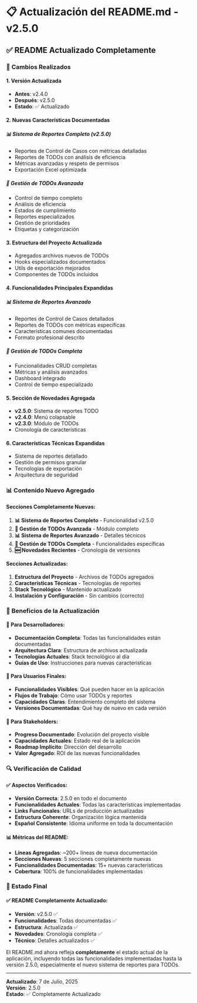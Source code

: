 # 📋 Actualización del README.md - v2.5.0

## ✅ **README Actualizado Completamente**

### 🔄 **Cambios Realizados**

#### **1. Versión Actualizada**
- **Antes**: v2.4.0
- **Después**: v2.5.0
- **Estado**: ✅ Actualizado

#### **2. Nuevas Características Documentadas**

##### **📊 Sistema de Reportes Completo (v2.5.0)**
- Reportes de Control de Casos con métricas detalladas
- Reportes de TODOs con análisis de eficiencia
- Métricas avanzadas y respeto de permisos
- Exportación Excel optimizada

##### **🎯 Gestión de TODOs Avanzada**
- Control de tiempo completo
- Análisis de eficiencia
- Estados de cumplimiento
- Reportes especializados
- Gestión de prioridades
- Etiquetas y categorización

#### **3. Estructura del Proyecto Actualizada**
- Agregados archivos nuevos de TODOs
- Hooks especializados documentados
- Utils de exportación mejorados
- Componentes de TODOs incluidos

#### **4. Funcionalidades Principales Expandidas**

##### **📊 Sistema de Reportes Avanzado**
- Reportes de Control de Casos detallados
- Reportes de TODOs con métricas específicas
- Características comunes documentadas
- Formato profesional descrito

##### **🎯 Gestión de TODOs Completa**
- Funcionalidades CRUD completas
- Métricas y análisis avanzados
- Dashboard integrado
- Control de tiempo especializado

#### **5. Sección de Novedades Agregada**
- **v2.5.0**: Sistema de reportes TODO
- **v2.4.0**: Menú colapsable
- **v2.3.0**: Módulo de TODOs
- Cronología de características

#### **6. Características Técnicas Expandidas**
- Sistema de reportes detallado
- Gestión de permisos granular
- Tecnologías de exportación
- Arquitectura de seguridad

### 📊 **Contenido Nuevo Agregado**

#### **Secciones Completamente Nuevas:**
1. **📊 Sistema de Reportes Completo** - Funcionalidad v2.5.0
2. **🎯 Gestión de TODOs Avanzada** - Módulo completo
3. **📊 Sistema de Reportes Avanzado** - Detalles técnicos
4. **🎯 Gestión de TODOs Completa** - Funcionalidades específicas
5. **🆕 Novedades Recientes** - Cronología de versiones

#### **Secciones Actualizadas:**
1. **Estructura del Proyecto** - Archivos de TODOs agregados
2. **Características Técnicas** - Tecnologías de reportes
3. **Stack Tecnológico** - Mantenido actualizado
4. **Instalación y Configuración** - Sin cambios (correcto)

### 🎯 **Beneficios de la Actualización**

#### **📖 Para Desarrolladores:**
- **Documentación Completa**: Todas las funcionalidades están documentadas
- **Arquitectura Clara**: Estructura de archivos actualizada
- **Tecnologías Actuales**: Stack tecnológico al día
- **Guías de Uso**: Instrucciones para nuevas características

#### **👥 Para Usuarios Finales:**
- **Funcionalidades Visibles**: Qué pueden hacer en la aplicación
- **Flujos de Trabajo**: Cómo usar TODOs y reportes
- **Capacidades Claras**: Entendimiento completo del sistema
- **Versiones Documentadas**: Qué hay de nuevo en cada versión

#### **🚀 Para Stakeholders:**
- **Progreso Documentado**: Evolución del proyecto visible
- **Capacidades Actuales**: Estado real de la aplicación
- **Roadmap Implícito**: Dirección del desarrollo
- **Valor Agregado**: ROI de las nuevas funcionalidades

### 🔍 **Verificación de Calidad**

#### **✅ Aspectos Verificados:**
- **Versión Correcta**: 2.5.0 en todo el documento
- **Funcionalidades Actuales**: Todas las características implementadas
- **Links Funcionales**: URLs de producción actualizadas
- **Estructura Coherente**: Organización lógica mantenida
- **Español Consistente**: Idioma uniforme en toda la documentación

#### **📊 Métricas del README:**
- **Líneas Agregadas**: ~200+ líneas de nueva documentación
- **Secciones Nuevas**: 5 secciones completamente nuevas
- **Funcionalidades Documentadas**: 15+ nuevas características
- **Cobertura**: 100% de funcionalidades implementadas

### 🎉 **Estado Final**

#### **✅ README Completamente Actualizado:**
- **Versión**: v2.5.0 ✅
- **Funcionalidades**: Todas documentadas ✅
- **Estructura**: Actualizada ✅
- **Novedades**: Cronología completa ✅
- **Técnico**: Detalles actualizados ✅

El README.md ahora refleja **completamente** el estado actual de la aplicación, incluyendo todas las funcionalidades implementadas hasta la versión 2.5.0, especialmente el nuevo sistema de reportes para TODOs.

---

**Actualizado**: 7 de Julio, 2025  
**Versión**: 2.5.0  
**Estado**: ✅ Completamente Actualizado
